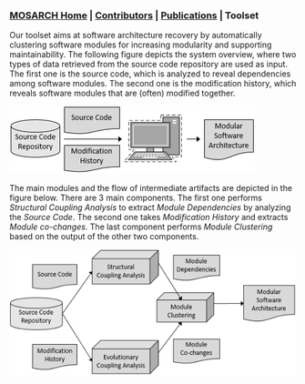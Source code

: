 ### [MOSARCH Home](./) | [Contributors](./people.html) | [Publications](./publications.html) | Toolset

Our toolset aims at software architecture recovery by automatically clustering software modules for increasing modularity and supporting maintainability. The following figure depicts the system overview, where two types of data retrieved from the source code repository are used as input. The first one is the source code, which is analyzed to reveal dependencies among software modules. The second one is the modification history, which reveals software modules that are (often) modified together.

![System Overview](/images/sysoverview.png)

The main modules and the flow of intermediate artifacts are depicted in the figure below. There are 3 main components. The first one performs *Structural Coupling Analysis* to extract *Module Dependencies* by analyzing the *Source Code*. The second one takes *Modification History* and extracts *Module co-changes*. The last component performs *Module Clustering* based on the output of the other two components.

![Flow](/images/flow.png)
